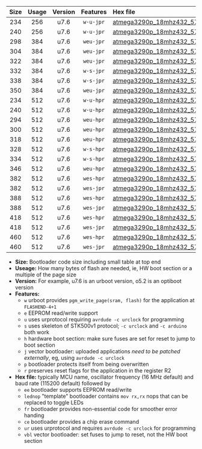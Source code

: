 |Size|Usage|Version|Features|Hex file|
|:-:|:-:|:-:|:-:|:--|
|234|256|u7.6|`w-u-jpr`|[atmega3290p_18mhz432_57600bps_ur_vbl.hex](https://raw.githubusercontent.com/stefanrueger/urboot/main//atmega3290p_18mhz432_57600bps_ur_vbl.hex)|
|240|256|u7.6|`w-u-jpr`|[atmega3290p_18mhz432_57600bps_lednop_ur_vbl.hex](https://raw.githubusercontent.com/stefanrueger/urboot/main//atmega3290p_18mhz432_57600bps_lednop_ur_vbl.hex)|
|298|384|u7.6|`weu-jpr`|[atmega3290p_18mhz432_57600bps_ee_ur_vbl.hex](https://raw.githubusercontent.com/stefanrueger/urboot/main//atmega3290p_18mhz432_57600bps_ee_ur_vbl.hex)|
|304|384|u7.6|`weu-jpr`|[atmega3290p_18mhz432_57600bps_ee_lednop_ur_vbl.hex](https://raw.githubusercontent.com/stefanrueger/urboot/main//atmega3290p_18mhz432_57600bps_ee_lednop_ur_vbl.hex)|
|322|384|u7.6|`weu-jpr`|[atmega3290p_18mhz432_57600bps_ee_lednop_fr_ur_vbl.hex](https://raw.githubusercontent.com/stefanrueger/urboot/main//atmega3290p_18mhz432_57600bps_ee_lednop_fr_ur_vbl.hex)|
|332|384|u7.6|`w-s-jpr`|[atmega3290p_18mhz432_57600bps_vbl.hex](https://raw.githubusercontent.com/stefanrueger/urboot/main//atmega3290p_18mhz432_57600bps_vbl.hex)|
|338|384|u7.6|`w-s-jpr`|[atmega3290p_18mhz432_57600bps_lednop_vbl.hex](https://raw.githubusercontent.com/stefanrueger/urboot/main//atmega3290p_18mhz432_57600bps_lednop_vbl.hex)|
|350|384|u7.6|`weu-jpr`|[atmega3290p_18mhz432_57600bps_ee_lednop_fr_ce_ur_vbl.hex](https://raw.githubusercontent.com/stefanrueger/urboot/main//atmega3290p_18mhz432_57600bps_ee_lednop_fr_ce_ur_vbl.hex)|
|234|512|u7.6|`w-u-hpr`|[atmega3290p_18mhz432_57600bps_ur.hex](https://raw.githubusercontent.com/stefanrueger/urboot/main//atmega3290p_18mhz432_57600bps_ur.hex)|
|240|512|u7.6|`w-u-hpr`|[atmega3290p_18mhz432_57600bps_lednop_ur.hex](https://raw.githubusercontent.com/stefanrueger/urboot/main//atmega3290p_18mhz432_57600bps_lednop_ur.hex)|
|294|512|u7.6|`weu-hpr`|[atmega3290p_18mhz432_57600bps_ee_ur.hex](https://raw.githubusercontent.com/stefanrueger/urboot/main//atmega3290p_18mhz432_57600bps_ee_ur.hex)|
|300|512|u7.6|`weu-hpr`|[atmega3290p_18mhz432_57600bps_ee_lednop_ur.hex](https://raw.githubusercontent.com/stefanrueger/urboot/main//atmega3290p_18mhz432_57600bps_ee_lednop_ur.hex)|
|318|512|u7.6|`weu-hpr`|[atmega3290p_18mhz432_57600bps_ee_lednop_fr_ur.hex](https://raw.githubusercontent.com/stefanrueger/urboot/main//atmega3290p_18mhz432_57600bps_ee_lednop_fr_ur.hex)|
|328|512|u7.6|`w-s-hpr`|[atmega3290p_18mhz432_57600bps.hex](https://raw.githubusercontent.com/stefanrueger/urboot/main//atmega3290p_18mhz432_57600bps.hex)|
|334|512|u7.6|`w-s-hpr`|[atmega3290p_18mhz432_57600bps_lednop.hex](https://raw.githubusercontent.com/stefanrueger/urboot/main//atmega3290p_18mhz432_57600bps_lednop.hex)|
|346|512|u7.6|`weu-hpr`|[atmega3290p_18mhz432_57600bps_ee_lednop_fr_ce_ur.hex](https://raw.githubusercontent.com/stefanrueger/urboot/main//atmega3290p_18mhz432_57600bps_ee_lednop_fr_ce_ur.hex)|
|382|512|u7.6|`wes-hpr`|[atmega3290p_18mhz432_57600bps_ee.hex](https://raw.githubusercontent.com/stefanrueger/urboot/main//atmega3290p_18mhz432_57600bps_ee.hex)|
|382|512|u7.6|`wes-jpr`|[atmega3290p_18mhz432_57600bps_ee_vbl.hex](https://raw.githubusercontent.com/stefanrueger/urboot/main//atmega3290p_18mhz432_57600bps_ee_vbl.hex)|
|388|512|u7.6|`wes-hpr`|[atmega3290p_18mhz432_57600bps_ee_lednop.hex](https://raw.githubusercontent.com/stefanrueger/urboot/main//atmega3290p_18mhz432_57600bps_ee_lednop.hex)|
|388|512|u7.6|`wes-jpr`|[atmega3290p_18mhz432_57600bps_ee_lednop_vbl.hex](https://raw.githubusercontent.com/stefanrueger/urboot/main//atmega3290p_18mhz432_57600bps_ee_lednop_vbl.hex)|
|418|512|u7.6|`wes-hpr`|[atmega3290p_18mhz432_57600bps_ee_lednop_fr.hex](https://raw.githubusercontent.com/stefanrueger/urboot/main//atmega3290p_18mhz432_57600bps_ee_lednop_fr.hex)|
|418|512|u7.6|`wes-jpr`|[atmega3290p_18mhz432_57600bps_ee_lednop_fr_vbl.hex](https://raw.githubusercontent.com/stefanrueger/urboot/main//atmega3290p_18mhz432_57600bps_ee_lednop_fr_vbl.hex)|
|460|512|u7.6|`wes-hpr`|[atmega3290p_18mhz432_57600bps_ee_lednop_fr_ce.hex](https://raw.githubusercontent.com/stefanrueger/urboot/main//atmega3290p_18mhz432_57600bps_ee_lednop_fr_ce.hex)|
|460|512|u7.6|`wes-jpr`|[atmega3290p_18mhz432_57600bps_ee_lednop_fr_ce_vbl.hex](https://raw.githubusercontent.com/stefanrueger/urboot/main//atmega3290p_18mhz432_57600bps_ee_lednop_fr_ce_vbl.hex)|

- **Size:** Bootloader code size including small table at top end
- **Useage:** How many bytes of flash are needed, ie, HW boot section or a multiple of the page size
- **Version:** For example, u7.6 is an urboot version, o5.2 is an optiboot version
- **Features:**
  + `w` urboot provides `pgm_write_page(sram, flash)` for the application at `FLASHEND-4+1`
  + `e` EEPROM read/write support
  + `u` uses urprotocol requiring `avrdude -c urclock` for programming
  + `s` uses skeleton of STK500v1 protocol; `-c urclock` and `-c arduino` both work
  + `h` hardware boot section: make sure fuses are set for reset to jump to boot section
  + `j` vector bootloader: uploaded applications *need to be patched externally*, eg, using `avrdude -c urclock`
  + `p` bootloader protects itself from being overwritten
  + `r` preserves reset flags for the application in the register R2
- **Hex file:** typically MCU name, oscillator frequency (16 MHz default) and baud rate (115200 default) followed by
  + `ee` bootloader supports EEPROM read/write
  + `lednop` "template" bootloader contains `mov rx,rx` nops that can be replaced to toggle LEDs
  + `fr` bootloader provides non-essential code for smoother error handing
  + `ce` bootloader provides a chip erase command
  + `ur` uses urprotocol and requires `avrdude -c urclock` for programming
  + `vbl` vector bootloader: set fuses to jump to reset, not the HW boot section
